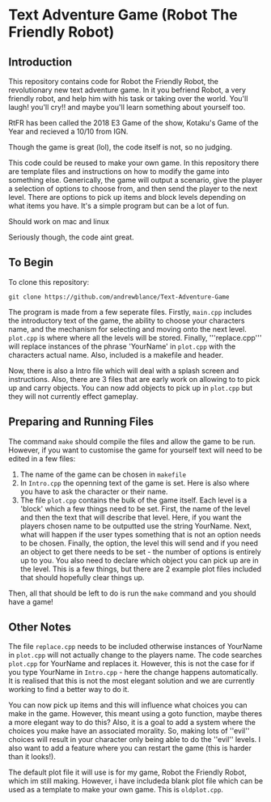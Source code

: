 # Text Adventure Game (Robot The Friendly Robot)

## Introduction
This repository contains code for Robot the Friendly Robot, the revolutionary new text adventure game. In it you befriend Robot, a very friendly robot, and help him with his task or taking over the world. You'll laugh! you'll cry!! and maybe you'll learn something about yourself too. 

RtFR has been called the 2018 E3 Game of the show, Kotaku's Game of the Year and recieved a 10/10 from IGN.

Though the game is great (lol), the code itself is not, so no judging.

This code could be reused to make your own game. In this repository there are template files and instructions on how to modify the game into something else. Generically, the game will output a scenario, give the player a selection of options to choose from, and then send the player to the next level. There are options to pick up items and block levels depending on what items you have. It's a simple program but can be a lot of fun.

Should work on mac and linux

Seriously though, the code aint great.

## To Begin
To clone this repository:
```
git clone https://github.com/andrewblance/Text-Adventure-Game
```

The program is made from a few seperate files. Firstly, ```main.cpp``` includes the introductory text of the game, the ability to choose your characters name, and the mechanism for selecting and moving onto the next level. ```plot.cpp``` is where where all the levels will be stored. Finally, '''replace.cpp''' will replace instances of the phrase 'YourName' in ```plot.cpp``` with the characters actual name. Also, included is a makefile and header.

Now, there is also a Intro file which will deal with a splash screen and instructions. Also, there are 3 files that are early work on allowing to to pick up and carry objects. You can now add objects to pick up in  ```plot.cpp``` but they will not currently effect gameplay.

## Preparing and Running Files
The command ```make``` should compile the files and allow the game to be run. However, if you want to customise the game for yourself text will need to be edited in a few files:
1. The name of the game can be chosen in ```makefile```
2. In ```Intro.cpp``` the openning text of the game is set. Here is also where you have to ask the character or their name.
3. The file ```plot.cpp``` contains the bulk of the game itself. Each level is a 'block' which a few things need to be set. First, the name of the level and then the text that will describe that level. Here, if you want the players chosen name to be outputted use the string YourName. Next, what will happen if the user types something that is not an option needs to be chosen. Finally, the option, the level this will send and if you need an object to get there needs to be set - the number of options is entirely up to you. You also need to declare which object you can pick up are in the level. This is a few things, but there are 2 example plot files included that should hopefully clear things up.

Then, all that should be left to do is run the ```make``` command and you should have a game!

## Other Notes
The file ```replace.cpp``` needs to be included otherwise instances of YourName in ```plot.cpp``` will not actually change to the players name. The code searches ```plot.cpp``` for YourName and replaces it. However, this is not the case for if you type YourName in ```Intro.cpp``` - here the change happens automatically. It is realised that this is not the most elegant solution and we are currently working to find a better way to do it.

You can now pick up items and this will influence what choices you can make in the game. However, this meant using a goto function, maybe theres a more elegant way to do this? Also, it is a goal to add a system where the choices you make have an associated morality. So, making lots of ''evil'' choices will result in your character only being able to do the ''evil'' levels. I also want to add a feature where you can restart the game (this is harder than it looks!).

The default plot file it will use is for my game, Robot the Friendly Robot, which im still making. However, i have includeda blank plot file which can be used as a template to make your own game. This is ```oldplot.cpp```.
